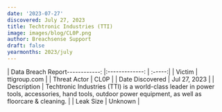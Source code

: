 ```yaml
---
date: '2023-07-27'
discovered: July 27, 2023
title: Techtronic Industries (TTI)
image: images/blog/CL0P.png
author: Breachsense Support
draft: false
yearmonths: 2023/july
---
```


| Data Breach Report------------:     |:-------------:    | :-----:|
| Victim      | ttigroup.com      | 
| Threat Actor      | CL0P      | 
| Date Discovered      | Jul 27, 2023      | 
| Description      | Techtronic Industries (TTI) is a world-class leader in power tools, accessories, hand tools, outdoor power equipment, as well as floorcare & cleaning.      | 
| Leak Size      | Unknown      | 

